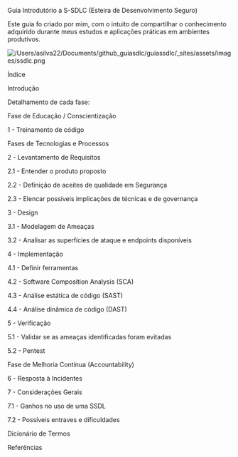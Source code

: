 Guia Introdutório a S-SDLC (Esteira de Desenvolvimento Seguro)

Este guia fo criado por mim, com o intuito de compartilhar o conhecimento adquirido durante meus estudos e aplicações práticas em ambientes produtivos.

![/Users/asilva22/Documents/github_guiasdlc/guiassdlc/_sites/assets/images/ssdlc.png](/Users/asilva22/Documents/github_guiasdlc/guiassdlc/_sites/assets/images/ssdlc.png)

Índice

Introdução

Detalhamento de cada fase:

Fase de Educação / Conscientização

1 - Treinamento de código

Fases de Tecnologias e Processos

2 - Levantamento de Requisitos

2.1 - Entender o produto proposto

2.2 - Definição de aceites de qualidade em Segurança

2.3 - Elencar possíveis implicações de técnicas e de governança

3 - Design

3.1 - Modelagem de Ameaças

3.2 - Analisar as superfícies de ataque e endpoints disponíveis

4 - Implementação

4.1 - Definir ferramentas

4.2 - Software Composition Analysis (SCA)

4.3 - Análise estática de código (SAST)

4.4 - Análise dinâmica de código (DAST)

5 - Verificação

5.1 - Validar se as ameaças identificadas foram evitadas

5.2 - Pentest

Fase de Melhoria Contínua (Accountability)

6 - Resposta à Incidentes

7 - Considerações Gerais

7.1 - Ganhos no uso de uma SSDL

7.2 - Possíveis entraves e dificuldades

Dicionário de Termos

Referências
